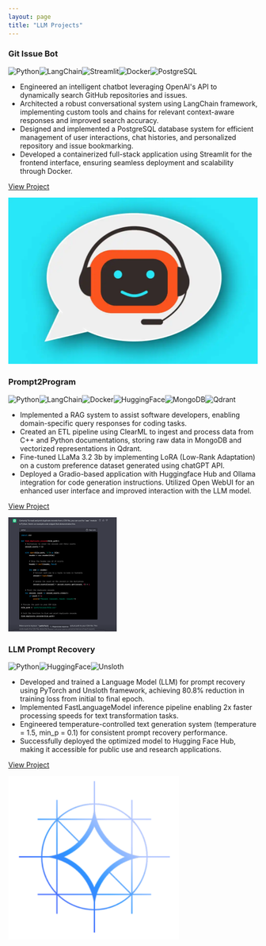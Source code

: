 ```yaml
---
layout: page
title: "LLM Projects"
---
```


<div class="project-card">
  <div class="project-card-content">
    <h3>Git Issue Bot</h3>
      <img src="https://img.shields.io/badge/Python-3776AB?style=flat&logo=python&logoColor=white" alt="Python"><img src="https://img.shields.io/badge/LangChain-121212?style=flat&logo=chainlink&logoColor=white" alt="LangChain"><img src="https://img.shields.io/badge/Streamlit-FF4B4B?style=flat&logo=Streamlit&logoColor=white" alt="Streamlit"><img src="https://img.shields.io/badge/Docker-2496ED?style=flat&logo=docker&logoColor=white" alt="Docker"><img src="https://img.shields.io/badge/PostgreSQL-316192?style=flat&logo=postgresql&logoColor=white" alt="PostgreSQL">
      <ul>
        <li>Engineered an intelligent chatbot leveraging OpenAI's API to dynamically search GitHub repositories and issues.</li>
        <li>Architected a robust conversational system using LangChain framework, implementing custom tools and chains for relevant context-aware responses and improved search accuracy.</li>
        <li>Designed and implemented a PostgreSQL database system for efficient management of user interactions, chat histories, and personalized repository and issue bookmarking.</li>
        <li>Developed a containerized full-stack application using Streamlit for the frontend interface, ensuring seamless deployment and scalability through Docker.</li>
      </ul>
      <p><a href="https://github.com/Billa-Man/git-issue-bot">View Project</a></p>
  </div>
  <img src="/assets/projects/chatbot.png" alt="git-issue-bot" class="project-card-img" />
</div>

<div class="project-card">
  <div class="project-card-content">
    <h3>Prompt2Program</h3>
      <img src="https://img.shields.io/badge/Python-3776AB?style=flat&logo=python&logoColor=white" alt="Python"><img src="https://img.shields.io/badge/LangChain-121212?style=flat&logo=chainlink&logoColor=white" alt="LangChain"><img src="https://img.shields.io/badge/Docker-2496ED?style=flat&logo=docker&logoColor=white" alt="Docker"><img src="https://img.shields.io/badge/Hugging%20Face-FFD21E?style=flat&logo=huggingface&logoColor=black" alt="HuggingFace"><img src="https://img.shields.io/badge/MongoDB-47A248?style=flat&logo=mongodb&logoColor=white" alt="MongoDB"><img src="https://img.shields.io/badge/Qdrant-FF4F64.svg?style=flat&logo=qdrant&logoColor=white" alt="Qdrant">
      <ul>
        <li>Implemented a RAG system to assist software developers, enabling domain-specific query responses for coding tasks.</li>
        <li>Created an ETL pipeline using ClearML to ingest and process data from C++ and Python documentations, storing raw data in MongoDB and vectorized representations in Qdrant.</li>
        <li>Fine-tuned LLaMa 3.2 3b by implementing LoRA (Low-Rank Adaptation) on a custom preference dataset generated using chatGPT API.</li>
        <li>Deployed a Gradio-based application with Huggingface Hub and Ollama integration for code generation instructions. Utilized Open WebUI for an enhanced user interface and improved interaction with the LLM model.</li>
      </ul>
      <p><a href="https://github.com/Billa-Man/prompt2program">View Project</a></p>
  </div>
  <img src="/assets/projects/p2p.png" alt="p2p" class="project-card-img" />
</div>

<div class="project-card">
  <div class="project-card-content">
    <h3>LLM Prompt Recovery</h3>
      <img src="https://img.shields.io/badge/Python-3776AB?style=flat&logo=python&logoColor=white" alt="Python"><img src="https://img.shields.io/badge/Hugging%20Face-FFD21E?style=flat&logo=huggingface&logoColor=black" alt="HuggingFace"><img src="https://img.shields.io/badge/Unsloth-FF6B6B?style=flat&logo=chainlink&logoColor=white" alt="Unsloth">
      <ul>
        <li>Developed and trained a Language Model (LLM) for prompt recovery using PyTorch and Unsloth framework, achieving 80.8% reduction in training loss from initial to final epoch.</li>
        <li>Implemented FastLanguageModel inference pipeline enabling 2x faster processing speeds for text transformation tasks.</li>
        <li>Engineered temperature-controlled text generation system (temperature = 1.5, min_p = 0.1) for consistent prompt recovery performance.</li>
        <li>Successfully deployed the optimized model to Hugging Face Hub, making it accessible for public use and research applications.</li>
      </ul>
      <p><a href="https://www.kaggle.com/code/sohithbandari/llama-3-2-3b-llm-prompt-recovery/">View Project</a></p>
  </div>
  <img src="/assets/projects/prompt_recovery.png" alt="prompt-recovery" class="project-card-img"/>
</div>